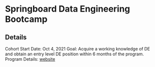 # Springboard Data Engineering Bootcamp

## Details

Cohort Start Date: Oct 4, 2021
Goal: Acquire a working knowledge of DE and obtain an entry level DE position within 6 months of the program.
Program Details: [website](https://www.springboard.com/courses/data-engineering-career-track/?utm_source=google&utm_medium=cpc&utm_campaign=123059008529&utm_content=532118363222&utm_term=data%20engineering%20bootcamp&hsa_acc=9510960008&hsa_cam=12330811179&hsa_grp=123059008529&hsa_ad=532118363222&hsa_src=g&hsa_tgt=kwd-384218363695&hsa_kw=data%20engineering%20bootcamp&hsa_mt=e&hsa_net=adwords&hsa_ver=3&gclid=CjwKCAjwy7CKBhBMEiwA0Eb7armYv4phxwH3ZInJXxVgW_vNxzulVAZSMOrtm6H7gdC4GfgQn6ObDhoCYAwQAvD_BwE)
